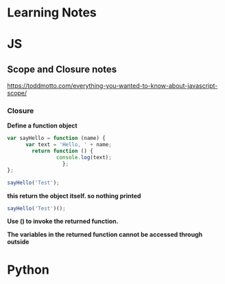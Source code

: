 # Learning Notes


# JS
## Scope and Closure notes

 https://toddmotto.com/everything-you-wanted-to-know-about-javascript-scope/

### Closure
 **Define a function object**
 ```javascript
 var sayHello = function (name) {
       var text = 'Hello, ' + name;
         return function () {
                 console.log(text);
                   };
 };
 ```


 ```javascript
 sayHello('Test');
 ```
 **this return the object itself. so nothing printed**

 ```javascript
 sayHello('Test')();
 ```
 **Use () to invoke the returned function.** 

 **The variables in the returned function cannot be accessed through outside**


# Python
 
